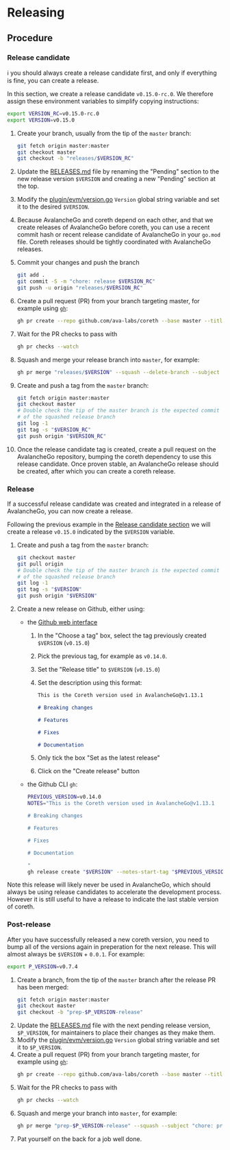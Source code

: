 # Releasing

## Procedure

### Release candidate

ℹ️ you should always create a release candidate first, and only if everything is fine, you can create a release.

In this section, we create a release candidate `v0.15.0-rc.0`. We therefore assign these environment variables to simplify copying instructions:

```bash
export VERSION_RC=v0.15.0-rc.0
export VERSION=v0.15.0
```

1. Create your branch, usually from the tip of the `master` branch:

    ```bash
    git fetch origin master:master
    git checkout master
    git checkout -b "releases/$VERSION_RC"
    ```

1. Update the [RELEASES.md](../../RELEASES.md) file by renaming the "Pending" section to the new release version `$VERSION` and creating a new "Pending" section at the top.
1. Modify the [plugin/evm/version.go](../../plugin/evm/version.go) `Version` global string variable and set it to the desired `$VERSION`.
1. Because AvalancheGo and coreth depend on each other, and that we create releases of AvalancheGo before coreth, you can use a recent commit hash or recent release candidate of AvalancheGo in your `go.mod` file. Coreth releases should be tightly coordinated with AvalancheGo releases.
1. Commit your changes and push the branch

    ```bash
    git add .
    git commit -S -m "chore: release $VERSION_RC"
    git push -u origin "releases/$VERSION_RC"
    ```

1. Create a pull request (PR) from your branch targeting master, for example using [`gh`](https://cli.github.com/):

    ```bash
    gh pr create --repo github.com/ava-labs/coreth --base master --title "chore: release $VERSION_RC"
    ```

1. Wait for the PR checks to pass with

    ```bash
    gh pr checks --watch
    ```

1. Squash and merge your release branch into `master`, for example:

    ```bash
    gh pr merge "releases/$VERSION" --squash --delete-branch --subject "chore: release $VERSION" --body "\n- Update AvalancheGo from v1.12.3 to v1.13.0"
    ```

1. Create and push a tag from the `master` branch:

    ```bash
    git fetch origin master:master
    git checkout master
    # Double check the tip of the master branch is the expected commit
    # of the squashed release branch
    git log -1
    git tag -s "$VERSION_RC"
    git push origin "$VERSION_RC"
    ```

1. Once the release candidate tag is created, create a pull request on the AvalancheGo repository, bumping the coreth dependency to use this release candidate. Once proven stable, an AvalancheGo release should be created, after which you can create a coreth release.

### Release

If a successful release candidate was created and integrated in a release of AvalancheGo, you can now create a release.

Following the previous example in the [Release candidate section](#release-candidate) we will create a release `v0.15.0` indicated by the `$VERSION` variable.

1. Create and push a tag from the `master` branch:

    ```bash
    git checkout master
    git pull origin
    # Double check the tip of the master branch is the expected commit
    # of the squashed release branch
    git log -1
    git tag -s "$VERSION"
    git push origin "$VERSION"
    ```

1. Create a new release on Github, either using:
    - the [Github web interface](https://github.com/ava-labs/coreth/releases/new)
        1. In the "Choose a tag" box, select the tag previously created `$VERSION` (`v0.15.0`)
        1. Pick the previous tag, for example as `v0.14.0`.
        1. Set the "Release title" to `$VERSION` (`v0.15.0`)
        1. Set the description using this format:

            ```markdown
            This is the Coreth version used in AvalancheGo@v1.13.1

            # Breaking changes

            # Features

            # Fixes

            # Documentation

            ```

        1. Only tick the box "Set as the latest release"
        1. Click on the "Create release" button
    - the Github CLI `gh`:

        ```bash
        PREVIOUS_VERSION=v0.14.0
        NOTES="This is the Coreth version used in AvalancheGo@v1.13.1

        # Breaking changes

        # Features

        # Fixes

        # Documentation

        "
        gh release create "$VERSION" --notes-start-tag "$PREVIOUS_VERSION" --notes-from-tag "$VERSION" --title "$VERSION" --notes "$NOTES" --verify-tag
        ```

Note this release will likely never be used in AvalancheGo, which should always be using release candidates to accelerate the development process. However it is still useful to have a release to indicate the last stable version of coreth.

### Post-release
After you have successfully released a new coreth version, you need to bump all of the versions again in preperation for the next release. This will almost always be `$VERSION` + `0.0.1`. For example:
```bash
export P_VERSION=v0.7.4
```
1. Create a branch, from the tip of the `master` branch after the release PR has been merged:
    ```bash
    git fetch origin master:master
    git checkout master
    git checkout -b "prep-$P_VERSION-release"
    ```
2. Update the [RELEASES.md](../../RELEASES.md) file with the next pending release version, `$P_VERSION`, for maintainers to place their changes as they make them. 
3. Modify the [plugin/evm/version.go](../../plugin/evm/version.go) `Version` global string variable and set it to `$P_VERSION`.
4. Create a pull request (PR) from your branch targeting master, for example using [`gh`](https://cli.github.com/):
    ```bash
    gh pr create --repo github.com/ava-labs/coreth --base master --title "chore: prep next release $P_VERSION"
    ```
5. Wait for the PR checks to pass with
    ```bash
    gh pr checks --watch
    ```
6. Squash and merge your branch into `master`, for example:
    ```bash
    gh pr merge "prep-$P_VERSION-release" --squash --subject "chore: prep next release $P_VERSION"
    ```
7. Pat yourself on the back for a job well done.
